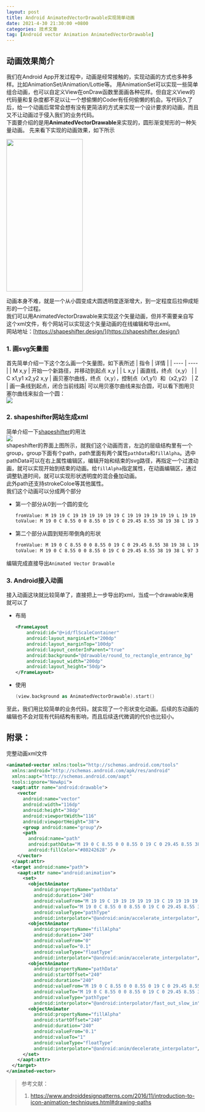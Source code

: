 ```yaml
---
layout: post
title: Android AnimatedVectorDrawable实现简单动画
date: 2021-4-30 21:30:00 +0800
categories: 技术文章
tag: [Android vector Animation AnimatedVectorDrawable]
---
```


## 动画效果简介  
我们在Android App开发过程中，动画是经常接触的，实现动画的方式也多种多样。比如AnimationSet/Animation/Lottie等。
用AnimationSet可以实现一些简单组合动画，也可以自定义View在onDraw函数里面画各种花样。但自定义View的代码量和复杂度都不足以让一个想偷懒的Coder有任何偷懒的机会。写代码久了后，给一个动画后常常会想有没有更简洁的方式来实现一个设计要求的动画，而且又不让动画过于侵入我们的业务代码。  
下面要介绍的是用**AnimatedVectorDrawable**来实现的，圆形渐变矩形的一种矢量动画。
先来看下实现的动画效果，如下所示  

<img src="https://picgo-1307686581.cos.ap-shanghai.myqcloud.com/github/hqglichao/gif/vector_anim.gif" height="400" width="200"/>    

动画本身不难，就是一个从小圆变成大圆透明度逐渐增大，到一定程度后拉伸成矩形的一个过程。  
我们可以用AnimatedVectorDrawable来实现这个矢量动画，但并不需要亲自写这个xml文件，有个网站可以实现这个矢量动画的在线编辑和导出xml。  
网站地址：[https://shapeshifter.design/](https://shapeshifter.design/)  

### 1. 画svg矢量图 
首先简单介绍一下这个怎么画一个矢量图，如下表所述
|  指令                  |  详情  |
|  ----                 | ----  |
|  M x,y                | 开始一个新路径，并移动到起点 x,y |
|  L x,y                | 画直线，终点（x,y） |
|  C x1,y1 x2,y2 x,y    | 画贝塞尔曲线，终点（x,y），控制点（x1,y1）和（x2,y2）
|  Z                    | 画一条线到起点，闭合当前线路| 
可以用贝塞尔曲线来拟合圆，可以看下图用贝塞尔曲线来拟合一个圆：  
<img src="https://picgo-1307686581.cos.ap-shanghai.myqcloud.com/github/hqglichao/imagessvg_round.png"/>  

### 2. shapeshifter网站生成xml
简单介绍一下[shapeshifter](https://shapeshifter.design/)的用法  
<img src="https://picgo-1307686581.cos.ap-shanghai.myqcloud.com/github/hqglichao/imagesshapeshifter.png"/>    
shapeshifter的界面上图所示，就我们这个动画而言，左边的层级结构里有一个group，group下面有个path，path里面有两个属性`pathData`和`fillAlpha`。选中pathData可以在右上属性编辑区，编辑开始和结束的svg路径，再指定一个过渡动画，就可以实现开始到结束的动画。给`fillAlpha`指定属性，在动画编辑区，通过调整轨道时间，就可以实现形状透明度的混合叠加动画。  
此外path还支持strokeColoe等其他属性。  
我们这个动画可以分成两个部分
* 第一个部分从0到一个圆的变化  
    ```bash
    fromValue: M 19 19 C 19 19 19 19 19 19 C 19 19 19 19 19 19 L 19 19 C 19 19 19 19 19 19 C 19 19 19 19 19 19
    toValue: M 19 0 C 8.55 0 0 8.55 0 19 C 0 29.45 8.55 38 19 38 L 19 38 C 29.45 38 38 29.45 38 19 C 38 8.55 29.45 0 19 0
    ```
* 第二个部分从圆到矩形带倒角的形状
    ```bash
    fromValue: M 19 0 C 8.55 0 0 8.55 0 19 C 0 29.45 8.55 38 19 38 L 19 38 C 29.45 38 38 29.45 38 19 C 38 8.55 29.45 0 19 0
    toValue: M 19 0 C 8.55 0 0 8.55 0 19 C 0 29.45 8.55 38 19 38 L 97 38 C 107.45 38 116 29.45 116 19 C 116 8.5 107.45 0 97 0
    ```
编辑完成直接导出`Animated Vector Drawable`

### 3. Android接入动画
接入动画这块就比较简单了，直接把上一步导出的xml，当成一个drawable来用就可以了  
* 布局
    ```xml
    <FrameLayout
        android:id="@+id/flScaleContainer"
        android:layout_marginLeft="200dp"
        android:layout_marginTop="100dp"
        android:layout_centerInParent="true"
        android:background="@drawable/round_to_rectangle_entrance_bg"
        android:layout_width="200dp"
        android:layout_height="50dp">
    </FrameLayout>
    ```
* 使用
    ```kotlin
    (view.background as AnimatedVectorDrawable).start()
    ```
至此，我们用比较简单的业务代码，就实现了一个形状变化动画。后续的东动画的编辑也不会对现有代码结构有影响，而且后续迭代微调的代价也比较小。

## 附录：
完整动画xml文件
```xml
<animated-vector xmlns:tools="http://schemas.android.com/tools"
  xmlns:android="http://schemas.android.com/apk/res/android"
  xmlns:aapt="http://schemas.android.com/aapt"
  tools:ignore="NewApi">
  <aapt:attr name="android:drawable">
    <vector
      android:name="vector"
      android:width="116dp"
      android:height="38dp"
      android:viewportWidth="116"
      android:viewportHeight="38">
      <group android:name="group"/>
      <path
        android:name="path"
        android:pathData="M 19 0 C 8.55 0 0 8.55 0 19 C 0 29.45 8.55 38 19 38 L 19 38 C 29.45 38 38 29.45 38 19 C 38 8.55 29.45 0 19 0"
        android:fillColor="#80242628" />
    </vector>
  </aapt:attr>
  <target android:name="path">
    <aapt:attr name="android:animation">
      <set>
        <objectAnimator
          android:propertyName="pathData"
          android:duration="240"
          android:valueFrom="M 19 19 C 19 19 19 19 19 19 C 19 19 19 19 19 19 L 19 19 C 19 19 19 19 19 19 C 19 19 19 19 19 19"
          android:valueTo="M 19 0 C 8.55 0 0 8.55 0 19 C 0 29.45 8.55 38 19 38 L 19 38 C 29.45 38 38 29.45 38 19 C 38 8.55 29.45 0 19 0"
          android:valueType="pathType"
          android:interpolator="@android:anim/accelerate_interpolator"/>
        <objectAnimator
          android:propertyName="fillAlpha"
          android:duration="240"
          android:valueFrom="0"
          android:valueTo="0.1"
          android:valueType="floatType"
          android:interpolator="@android:anim/accelerate_interpolator"/>
        <objectAnimator
          android:propertyName="pathData"
          android:startOffset="240"
          android:duration="240"
          android:valueFrom="M 19 0 C 8.55 0 0 8.55 0 19 C 0 29.45 8.55 38 19 38 L 19 38 C 29.45 38 38 29.45 38 19 C 38 8.55 29.45 0 19 0"
          android:valueTo="M 19 0 C 8.55 0 0 8.55 0 19 C 0 29.45 8.55 38 19 38 L 97 38 C 107.45 38 116 29.45 116 19 C 116 8.5 107.45 0 97 0"
          android:valueType="pathType"
          android:interpolator="@android:interpolator/fast_out_slow_in"/>
        <objectAnimator
          android:propertyName="fillAlpha"
          android:startOffset="240"
          android:duration="240"
          android:valueFrom="0.1"
          android:valueTo="1"
          android:valueType="floatType"
          android:interpolator="@android:anim/decelerate_interpolator"/>
      </set>
    </aapt:attr>
  </target>
</animated-vector>

```

> 参考文献：  
> 1. https://www.androiddesignpatterns.com/2016/11/introduction-to-icon-animation-techniques.html#drawing-paths